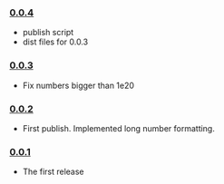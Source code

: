 ### [0.0.4](https://github.com/erosson/swarm-numberformat/releases/tag/v0.0.4)

- publish script
- dist files for 0.0.3

### [0.0.3](https://github.com/erosson/swarm-numberformat/releases/tag/v0.0.3)

- Fix numbers bigger than 1e20

### [0.0.2](https://github.com/erosson/swarm-numberformat/releases/tag/v0.0.2)

- First publish. Implemented long number formatting.

### [0.0.1](https://github.com/erosson/swarm-numberformat/releases/tag/v0.0.1)

- The first release
